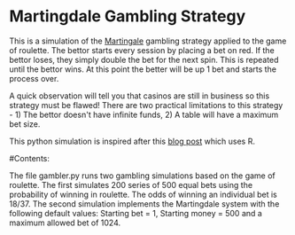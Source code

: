 # Martingdale Gambling Strategy

This is a simulation of the [Martingale](https://en.wikipedia.org/wiki/Martingale_(betting_system)) gambling strategy applied to the game of roulette.  The bettor starts every session by placing a bet on red.  If the bettor loses, they simply double the bet for the next spin.  This is repeated until the bettor wins.  At this point the better will be up 1 bet and starts the process over.

A quick observation will tell you that casinos are still in business so this strategy must be flawed!  There are two practical limitations to this strategy - 1) The bettor doesn't have infinite funds, 2) A table will have a maximum bet size.

This python simulation is inspired after this [blog post](http://blog.godatadriven.com/lazy%20plot.html) which uses R.

#Contents:

The file gambler.py runs two gambling simulations based on the game of roulette.  The first simulates 200 series of 500 equal bets using the probability of winning in roulette.  The odds of winning an individual bet is 18/37.  The second simulation implements the Martingdale system with the following default values: Starting bet = 1, Starting money = 500 and a maximum allowed bet of 1024.